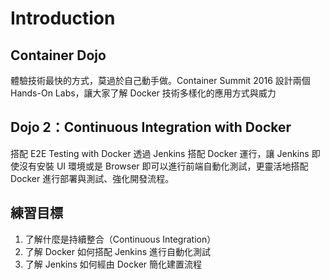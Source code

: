 # Introduction

## Container Dojo

體驗技術最快的方式，莫過於自己動手做。Container Summit 2016 設計兩個 Hands-On Labs，讓大家了解 Docker 技術多樣化的應用方式與威力

## Dojo 2：Continuous Integration with Docker

搭配 E2E Testing with Docker 透過 Jenkins 搭配 Docker 運行，讓 Jenkins 即使沒有安裝 UI 環境或是 Browser 即可以進行前端自動化測試，更靈活地搭配 Docker 進行部署與測試、強化開發流程。

## 練習目標

1. 了解什麼是持續整合（Continuous Integration）
2. 了解 Docker 如何搭配 Jenkins 進行自動化測試
3. 了解 Jenkins 如何經由 Docker 簡化建置流程
